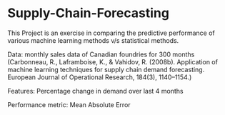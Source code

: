 # Supply-Chain-Forecasting
This Project is an exercise in comparing the predictive performance of various machine learning methods v/s statistical methods.

Data:
monthly  sales  data  of  Canadian  foundries  for  300  months
(Carbonneau, R., Laframboise, K., & Vahidov, R. (2008b). Application of machine learning techniques for supply chain demand forecasting. European Journal of Operational Research, 184(3), 1140–1154.)

Features:
Percentage change in demand over last 4 months

Performance metric: Mean Absolute Error
